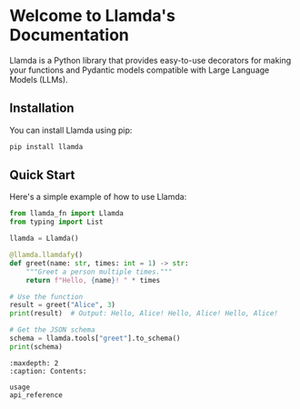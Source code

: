 # Welcome to Llamda's Documentation

Llamda is a Python library that provides easy-to-use decorators for making your functions and Pydantic models compatible with Large Language Models (LLMs).

## Installation

You can install Llamda using pip:

```bash
pip install llamda
```

## Quick Start

Here's a simple example of how to use Llamda:

```python
from llamda_fn import Llamda
from typing import List

llamda = Llamda()

@llamda.llamdafy()
def greet(name: str, times: int = 1) -> str:
    """Greet a person multiple times."""
    return f"Hello, {name}! " * times

# Use the function
result = greet("Alice", 3)
print(result)  # Output: Hello, Alice! Hello, Alice! Hello, Alice!

# Get the JSON schema
schema = llamda.tools["greet"].to_schema()
print(schema)
```

```{toctable}
:maxdepth: 2
:caption: Contents:

usage
api_reference
```
